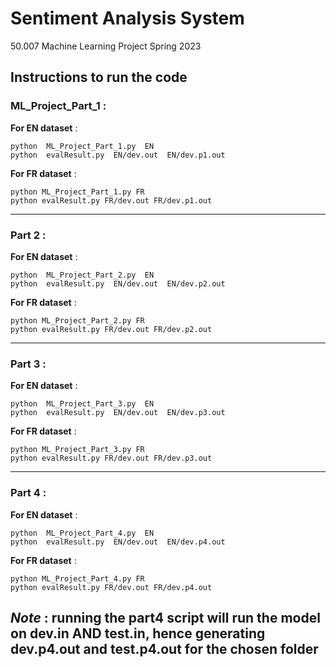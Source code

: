 # Sentiment Analysis System
50.007 Machine Learning Project Spring 2023 

## Instructions to run the code 


### ML_Project_Part_1 : 

 __For EN dataset__ : 
  ```
 python  ML_Project_Part_1.py  EN 
python  evalResult.py  EN/dev.out  EN/dev.p1.out
```

__For FR dataset__ :
```
python ML_Project_Part_1.py FR
python evalResult.py FR/dev.out FR/dev.p1.out
```
-------------------------------------------------------------------------
### Part 2 : 

 __For EN dataset__ : 
  ```
 python  ML_Project_Part_2.py  EN 
python  evalResult.py  EN/dev.out  EN/dev.p2.out
```

__For FR dataset__ :
```
python ML_Project_Part_2.py FR
python evalResult.py FR/dev.out FR/dev.p2.out
```
------------------------------------------------------------------------
### Part 3 : 

 __For EN dataset__ : 
  ```
python  ML_Project_Part_3.py  EN 
python  evalResult.py  EN/dev.out  EN/dev.p3.out
```

__For FR dataset__ :
```
python ML_Project_Part_3.py FR
python evalResult.py FR/dev.out FR/dev.p3.out
```
-----------------------------------------------------------------------

### Part 4 : 

 __For EN dataset__ : 
  ```
python  ML_Project_Part_4.py  EN 
python  evalResult.py  EN/dev.out  EN/dev.p4.out
```

__For FR dataset__ :
```
python ML_Project_Part_4.py FR
python evalResult.py FR/dev.out FR/dev.p4.out
```
_Note_ : running the part4 script will run the model on dev.in AND test.in, hence generating dev.p4.out and test.p4.out for the chosen folder
-----------------------------------------------------------------------
